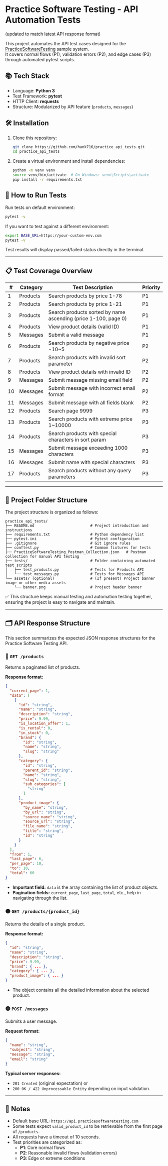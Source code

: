 # Practice Software Testing - API Automation Tests
(updated to match latest API response format)

This project automates the API test cases designed for the [PracticeSoftwareTesting](https://api.practicesoftwaretesting.com) sample system.  
It covers normal flows (P1), validation errors (P2), and edge cases (P3) through automated pytest scripts.

## 📚 Tech Stack
- Language: **Python 3**
- Test Framework: **pytest**
- HTTP Client: **requests**
- Structure: Modularized by API feature (`products`, `messages`)

## 🛠 Installation

1. Clone this repository:
   ```bash
   git clone https://github.com/hank716/practice_api_tests.git
   cd practice_api_tests
   ```

2. Create a virtual environment and install dependencies:
   ```bash
   python -m venv venv
   source venv/bin/activate  # On Windows: venv\Scripts\activate
   pip install -r requirements.txt
   ```

## 🚀 How to Run Tests

Run tests on default environment:

```bash
pytest -v
```

If you want to test against a different environment:

```bash
export BASE_URL=https://your-custom-env.com
pytest -v
```

Test results will display passed/failed status directly in the terminal.

---

## 📋 Test Coverage Overview

| # | Category | Test Description | Priority |
|---|----------|-------------------|----------|
| 1 | Products | Search products by price 1-78 | P1 |
| 2 | Products | Search products by price 1-21 | P1 |
| 3 | Products | Search products sorted by name ascending (price 1-100, page 0) | P1 |
| 4 | Products | View product details (valid ID) | P1 |
| 5 | Messages | Submit a valid message | P1 |
| 6 | Products | Search products by negative price -10~5 | P2 |
| 7 | Products | Search products with invalid sort parameter | P2 |
| 8 | Products | View product details with invalid ID | P2 |
| 9 | Messages | Submit message missing email field | P2 |
|10 | Messages | Submit message with incorrect email format | P2 |
|11 | Messages | Submit message with all fields blank | P2 |
|12 | Products | Search page 9999 | P3 |
|13 | Products | Search products with extreme price 1~10000 | P3 |
|14 | Products | Search products with special characters in sort param | P3 |
|15 | Messages | Submit message exceeding 1000 characters | P3 |
|16 | Messages | Submit name with special characters | P3 |
|17 | Products | Search products without any query parameters | P3 |

---

## 📁 Project Folder Structure

The project structure is organized as follows:

```
practice_api_tests/
├── README.md                         # Project introduction and instructions
├── requirements.txt                  # Python dependency list
├── pytest.ini                        # Pytest configuration
├── .gitignore                        # Git ignore rules
├── conftest.py                       # Common fixtures for tests
├── PracticeSoftwareTesting_Postman_Collection.json   # Postman collection for manual API testing
├── tests/                            # Folder containing automated test scripts
│   ├── test_products.py              # Tests for Products API
│   └── test_messages.py              # Tests for Messages API
└── assets/ (optional)                # (If present) Project banner image or other media assets
    └── banner.png                    # Project header banner
```

✅ This structure keeps manual testing and automation testing together, ensuring the project is easy to navigate and maintain.

---

## 🗂 API Response Structure

This section summarizes the expected JSON response structures for the Practice Software Testing API.

### 🔵 `GET /products`
Returns a paginated list of products.

**Response format:**
```json
{
  "current_page": 1,
  "data": [
    {
      "id": "string",
      "name": "string",
      "description": "string",
      "price": 9.99,
      "is_location_offer": 1,
      "is_rental": 0,
      "in_stock": 0,
      "brand": {
        "id": "string",
        "name": "string",
        "slug": "string"
      },
      "category": {
        "id": "string",
        "parent_id": "string",
        "name": "string",
        "slug": "string",
        "sub_categories": [
          "string"
        ]
      },
      "product_image": {
        "by_name": "string",
        "by_url": "string",
        "source_name": "string",
        "source_url": "string",
        "file_name": "string",
        "title": "string",
        "id": "string"
      }
    }
  ],
  "from": 1,
  "last_page": 6,
  "per_page": 10,
  "to": 10,
  "total": 60
}
```
- **Important field:** `data` is the array containing the list of product objects.
- **Pagination fields:** `current_page`, `last_page`, `total`, etc., help in navigating through the list.

### 🟠 `GET /products/{product_id}`
Returns the details of a single product.

**Response format:**
```json
{
  "id": "string",
  "name": "string",
  "description": "string",
  "price": 9.99,
  "brand": { ... },
  "category": { ... },
  "product_image": { ... }
}
```
- The object contains all the detailed information about the selected product.

### 🟡 `POST /messages`
Submits a user message.

**Request format:**
```json
{
  "name": "string",
  "subject": "string",
  "message": "string",
  "email": "string"
}
```

**Typical server responses:**
- `201 Created` (original expectation) or
- `200 OK / 422 Unprocessable Entity` depending on input validation.

---

## 📌 Notes

- Default base URL: `https://api.practicesoftwaretesting.com`
- Some tests expect `valid_product_id` to be retrievable from the first page of `/products`.
- All requests have a timeout of 10 seconds.
- Test priorities are categorized as:
  - **P1**: Core normal flows
  - **P2**: Reasonable invalid flows (validation errors)
  - **P3**: Edge or extreme conditions